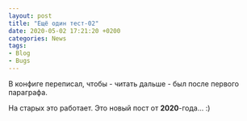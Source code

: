 ```yaml
---
layout: post  
title: "Ещё один тест-02"  
date: 2020-05-02 17:21:20 +0200
categories: News
tags: 
- Blog
- Bugs
---
```


В конфиге переписал, чтобы - читать дальше - был после первого параграфа.

На старых это работает.
Это новый пост от **2020**-года... :)